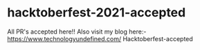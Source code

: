 # hacktoberfest-2021-accepted
All PR's accepted here!! Also visit my blog here:-
https://www.technologyundefined.com/
Hacktoberfest-accepted
